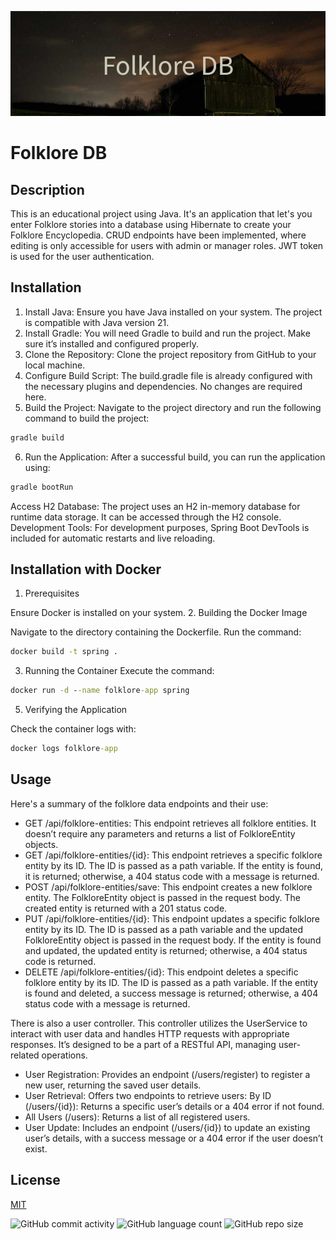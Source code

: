 ![Folklore DB banner](https://github.com/PlamMari/Folklore/blob/master/Folklore_DB%20(2).png)


# Folklore DB

## Description

This is an educational project using Java. It's an application that let's you enter Folklore stories into a database using Hibernate to create your Folklore Encyclopedia. CRUD endpoints have been implemented, where editing is only accessible for users with admin or manager roles. JWT token is used for the user authentication.

## Installation

1. Install Java: Ensure you have Java installed on your system. The project is compatible with Java version 21.
2. Install Gradle: You will need Gradle to build and run the project. Make sure it’s installed and configured properly.
3. Clone the Repository: Clone the project repository from GitHub to your local machine.
4. Configure Build Script: The build.gradle file is already configured with the necessary plugins and dependencies. No changes are required here.
5. Build the Project: Navigate to the project directory and run the following command to build the project:
```cmd
gradle build
```
6. Run the Application: After a successful build, you can run the application using:
```cmd
gradle bootRun
```
Access H2 Database: The project uses an H2 in-memory database for runtime data storage. It can be accessed through the H2 console.
Development Tools: For development purposes, Spring Boot DevTools is included for automatic restarts and live reloading.

## Installation with Docker

1. Prerequisites

Ensure Docker is installed on your system.
2. Building the Docker Image

Navigate to the directory containing the Dockerfile.
Run the command:
```cmd
docker build -t spring .
```
3. Running the Container
Execute the command:
```cmd
docker run -d --name folklore-app spring
```
5. Verifying the Application

Check the container logs with: 
```cmd
docker logs folklore-app
```

## Usage

Here's a summary of the folklore data endpoints and their use:

- GET /api/folklore-entities: This endpoint retrieves all folklore entities. It doesn’t require any parameters and returns a list of FolkloreEntity objects.
- GET /api/folklore-entities/{id}: This endpoint retrieves a specific folklore entity by its ID. The ID is passed as a path variable. If the entity is found, it is returned; otherwise, a 404 status code with a message is returned.
- POST /api/folklore-entities/save: This endpoint creates a new folklore entity. The FolkloreEntity object is passed in the request body. The created entity is returned with a 201 status code.
- PUT /api/folklore-entities/{id}: This endpoint updates a specific folklore entity by its ID. The ID is passed as a path variable and the updated FolkloreEntity object is passed in the request body. If the entity is found and updated, the updated entity is returned; otherwise, a 404 status code is returned.
- DELETE /api/folklore-entities/{id}: This endpoint deletes a specific folklore entity by its ID. The ID is passed as a path variable. If the entity is found and deleted, a success message is returned; otherwise, a 404 status code with a message is returned.

There is also a user controller. This controller utilizes the UserService to interact with user data and handles HTTP requests with appropriate responses. It’s designed to be a part of a RESTful API, managing user-related operations.
- User Registration: Provides an endpoint (/users/register) to register a new user, returning the saved user details.
- User Retrieval: Offers two endpoints to retrieve users:
By ID (/users/{id}): Returns a specific user’s details or a 404 error if not found.
- All Users (/users): Returns a list of all registered users.
- User Update: Includes an endpoint (/users/{id}) to update an existing user’s details, with a success message or a 404 error if the user doesn’t exist.

## License

[MIT](https://choosealicense.com/licenses/mit/)


![GitHub commit activity](https://img.shields.io/github/commit-activity/t/PlamMari/Folklore?style=for-the-badge&label=total%20commits&color=lavender)
![GitHub language count](https://img.shields.io/github/languages/count/PlamMari/Folklore?style=for-the-badge&color=lavender)
![GitHub repo size](https://img.shields.io/github/repo-size/PlamMari/Folklore?style=for-the-badge&color=lavender)



